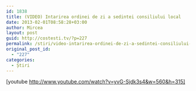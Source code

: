```yaml
---
id: 1838
title: (VIDEO) Intarirea ordinei de zi a sedintei consiliului local
date: 2013-02-01T08:58:28+03:00
author: Mircea
layout: post
guid: http://costesti.tv/?p=227
permalink: /stiri/video-intarirea-ordinei-de-zi-a-sedintei-consiliului-local/
original_post_id:
  - "227"
categories:
  - Știri
---
```

[youtube http://www.youtube.com/watch?v=yvG-Sjdk3s4&w=560&h=315]